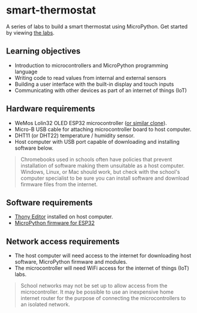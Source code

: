 # smart-thermostat
A series of labs to build a smart thermostat using MicroPython. Get started by viewing [the labs](docs/index.md).

## Learning objectives
* Introduction to microcontrollers and MicroPython programming language
* Writing code to read values from internal and external sensors
* Building a user interface with the built-in display and touch inputs
* Communicating with other devices as part of an internet of things (IoT)

## Hardware requirements
* WeMos Lolin32 OLED ESP32 microcontroller ([or similar clone](http://www.hiletgo.com/ProductDetail/1997554.html)).
* Micro-B USB cable for attaching microcontroller board to host computer.
* DHT11 (or DHT22) temperature / humidity sensor.
* Host computer with USB port capable of downloading and installing software below.

> Chromebooks used in schools often have policies that prevent installation of software making them unsuitable
> as a host computer. Windows, Linux, or Mac should work, but check with the school's computer specialist to
> be sure you can install software and download firmware files from the internet.

## Software requirements
* [Thony Editor](https://thonny.org/) installed on host computer.
* [MicroPython firmware for ESP32](https://micropython.org/download/esp32/)

## Network access requirements
* The host computer will need access to the internet for downloading host software, MicroPython firmware and modules.
* The microcontroller will need WiFi access for the internet of things (IoT) labs.

> School networks may not be set up to allow access from the microcontroller. It may be possible to use an
> inexpensive home internet router for the purpose of connecting the microcontrollers to an isolated network.
